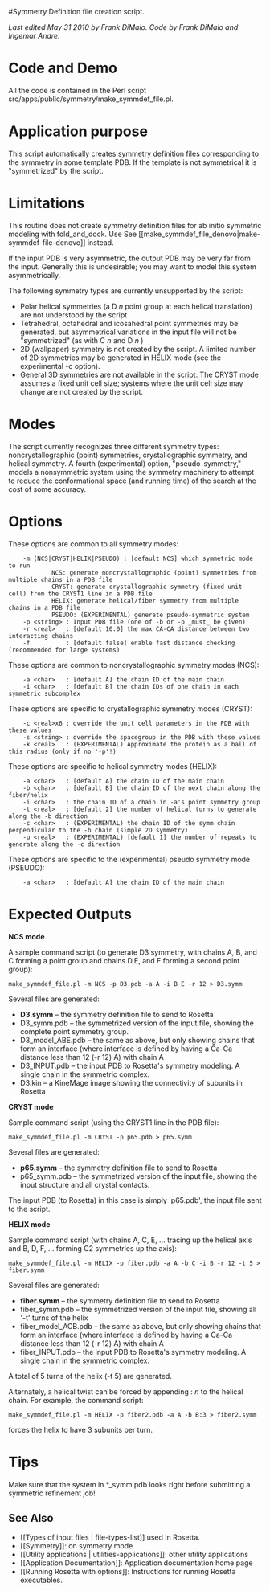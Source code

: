 #Symmetry Definition file creation script.

*Last edited May 31 2010 by Frank DiMaio. Code by Frank DiMaio and Ingemar Andre.*

Code and Demo
=============

All the code is contained in the Perl script src/apps/public/symmetry/make_symmdef_file.pl.

Application purpose
===========================================

This script automatically creates symmetry definition files corresponding to the symmetry in some template PDB. If the template is not symmetrical it is "symmetrized" by the script.

Limitations
===========

This routine does not create symmetry definition files for ab initio symmetric modeling with fold\_and\_dock. Use See [[make_symmdef_file_denovo|make-symmdef-file-denovo]] instead.

If the input PDB is very asymmetric, the output PDB may be very far from the input. Generally this is undesirable; you may want to model this system asymmetrically.

The following symmetry types are currently unsupported by the script:

-   Polar helical symmetries (a D *n* point group at each helical translation) are not understood by the script
-   Tetrahedral, octahedral and icosahedral point symmetries may be generated, but asymmetrical variations in the input file will not be "symmetrized" (as with C *n* and D *n* )
-   2D (wallpaper) symmetry is not created by the script. A limited number of 2D symmetries may be generated in HELIX mode (see the experimental -c option).
-   General 3D symmetries are not available in the script. The CRYST mode assumes a fixed unit cell size; systems where the unit cell size may change are not created by the script.

Modes
=====

The script currently recognizes three different symmetry types: noncrystallographic (point) symmetries, crystallographic symmetry, and helical symmetry. A fourth (experimental) option, "pseudo-symmetry," models a nonsymmetric system using the symmetry machinery to attempt to reduce the conformational space (and running time) of the search at the cost of some accuracy.

Options
=======

These options are common to all symmetry modes:

```
    -m (NCS|CRYST|HELIX|PSEUDO) : [default NCS] which symmetric mode to run
            NCS: generate noncrystallographic (point) symmetries from multiple chains in a PDB file
            CRYST: generate crystallographic symmetry (fixed unit cell) from the CRYST1 line in a PDB file
            HELIX: generate helical/fiber symmetry from multiple chains in a PDB file
            PSEUDO: (EXPERIMENTAL) generate pseudo-symmetric system
    -p <string> : Input PDB file (one of -b or -p _must_ be given)
    -r <real>   : [default 10.0] the max CA-CA distance between two interacting chains
    -f          : [default false] enable fast distance checking (recommended for large systems)
```

These options are common to noncrystallographic symmetry modes (NCS):

```
    -a <char>   : [default A] the chain ID of the main chain
    -i <char>   : [default B] the chain IDs of one chain in each symmetric subcomplex
```

These options are specific to crystallographic symmetry modes (CRYST):

```
    -c <real>x6 : override the unit cell parameters in the PDB with these values
    -s <string> : override the spacegroup in the PDB with these values
    -k <real>   : (EXPERIMENTAL) Approximate the protein as a ball of this radius (only if no '-p'!)
```

These options are specific to helical symmetry modes (HELIX):

```
    -a <char>   : [default A] the chain ID of the main chain
    -b <char>   : [default B] the chain ID of the next chain along the fiber/helix
    -i <char>   : the chain ID of a chain in -a's point symmetry group
    -t <real>   : [default 2] the number of helical turns to generate along the -b direction
    -c <char>   : (EXPERIMENTAL) the chain ID of the symm chain perpendicular to the -b chain (simple 2D symmetry)
    -u <real>   : (EXPERIMENTAL) [default 1] the number of repeats to generate along the -c direction
```

These options are specific to the (experimental) pseudo symmetry mode (PSEUDO):

```
    -a <char>   : [default A] the chain ID of the main chain
```

Expected Outputs
================

**NCS mode**

A sample command script (to generate D3 symmetry, with chains A, B, and C forming a point group and chains D,E, and F forming a second point group):

```
make_symmdef_file.pl -m NCS -p D3.pdb -a A -i B E -r 12 > D3.symm
```

Several files are generated:

-   **D3.symm** – the symmetry definition file to send to Rosetta
-   D3\_symm.pdb – the symmetrized version of the input file, showing the complete point symmetry group.
-   D3\_model\_ABE.pdb – the same as above, but only showing chains that form an interface (where interface is defined by having a Ca-Ca distance less than 12 (-r 12) A) with chain A
-   D3\_INPUT.pdb – the input PDB to Rosetta's symmetry modeling. A single chain in the symmetric complex.
-   D3.kin – a KineMage image showing the connectivity of subunits in Rosetta

**CRYST mode**

Sample command script (using the CRYST1 line in the PDB file):

```
make_symmdef_file.pl -m CRYST -p p65.pdb > p65.symm
```

Several files are generated:

-   **p65.symm** – the symmetry definition file to send to Rosetta
-   p65\_symm.pdb – the symmetrized version of the input file, showing the input structure and all crystal contacts.

The input PDB (to Rosetta) in this case is simply 'p65.pdb', the input file sent to the script.

**HELIX mode**

Sample command script (with chains A, C, E, ... tracing up the helical axis and B, D, F, ... forming C2 symmetries up the axis):

```
make_symmdef_file.pl -m HELIX -p fiber.pdb -a A -b C -i B -r 12 -t 5 > fiber.symm
```

Several files are generated:

-   **fiber.symm** – the symmetry definition file to send to Rosetta
-   fiber\_symm.pdb – the symmetrized version of the input file, showing all '-t' turns of the helix
-   fiber\_model\_ACB.pdb – the same as above, but only showing chains that form an interface (where interface is defined by having a Ca-Ca distance less than 12 (-r 12) A) with chain A
-   fiber\_INPUT.pdb – the input PDB to Rosetta's symmetry modeling. A single chain in the symmetric complex.

A total of 5 turns of the helix (-t 5) are generated.

Alternately, a helical twist can be forced by appending : *n* to the helical chain. For example, the command script:

```
make_symmdef_file.pl -m HELIX -p fiber2.pdb -a A -b B:3 > fiber2.symm
```

forces the helix to have 3 subunits per turn.

Tips
====

Make sure that the system in \*\_symm.pdb looks right before submitting a symmetric refinement job!

## See Also

* [[Types of input files | file-types-list]] used in Rosetta.
* [[Symmetry]]: on symmetry mode
* [[Utility applications | utilities-applications]]: other utility applications
* [[Application Documentation]]: Application documentation home page
* [[Running Rosetta with options]]: Instructions for running Rosetta executables.
